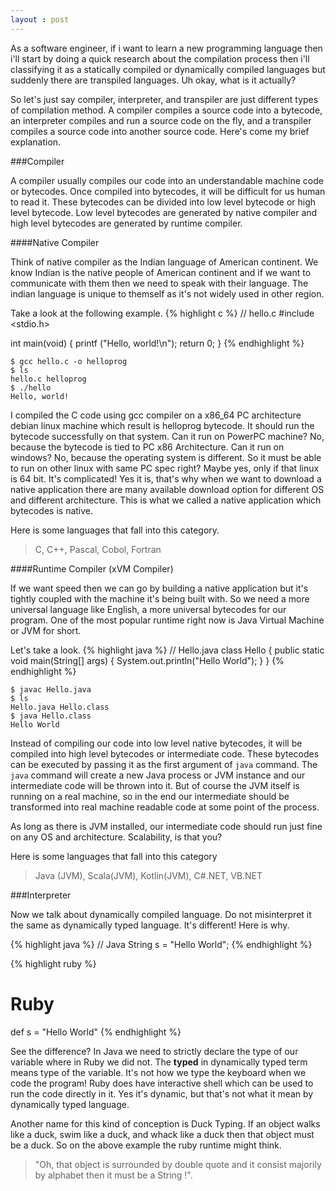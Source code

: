 ```yaml
---
layout : post
---
```


As a software engineer, if i want to learn a new programming language then i'll start by doing a quick research about the compilation process then i'll classifying it as a statically compiled or dynamically compiled languages but suddenly there are transpiled languages. Uh okay, what is it actually?

So let's just say compiler, interpreter, and transpiler are just different types of compilation method. A compiler compiles a source code into a bytecode, an interpreter compiles and run a source code on the fly, and a transpiler compiles a source code into another source code. Here's come my brief explanation.

###Compiler

A compiler usually compiles our code into an understandable machine code or bytecodes. Once compiled into bytecodes, it will be difficult for us human to read it. These bytecodes can be divided into low level bytecode or high level bytecode. Low level bytecodes are generated by native compiler and high level bytecodes are generated by runtime compiler.

####Native Compiler

Think of native compiler as the Indian language of American continent. We know Indian is the native people of American continent and if we want to communicate with them then we need to speak with their language. The indian language is unique to themself as it's not widely used in other region.

Take a look at the following example.
{% highlight c %}
// hello.c
#include <stdio.h>

int main(void)
{
  printf ("Hello, world!\n");
  return 0;
}
{% endhighlight %}

```
$ gcc hello.c -o helloprog
$ ls
hello.c helloprog
$ ./hello
Hello, world!
```

I compiled the C code using gcc compiler on a x86_64 PC architecture debian linux machine which result is helloprog bytecode. It should run the bytecode successfully on that system. Can it run on PowerPC machine? No, because the bytecode is tied to PC x86 Architecture. Can it run on windows? No, because the operating system is different. So it must be able to run on other linux with same PC spec right? Maybe yes, only if that linux is 64 bit. It's complicated! Yes it is, that's why when we want to download a native application there are many available download option for different OS and different architecture. This is what we called a native application which bytecodes is native.

Here is some languages that fall into this category.

> C, C++, Pascal, Cobol, Fortran

####Runtime Compiler (xVM Compiler)

If we want speed then we can go by building a native application but it's tightly coupled with the machine it's being built with. So we need a more universal language like English, a more universal bytecodes for our program. One of the most popular runtime right now is Java Virtual Machine or JVM for short. 

Let's take a look.
{% highlight java %}
// Hello.java
class Hello {
    public static void main(String[] args) {
        System.out.println("Hello World");
    }
}
{% endhighlight %}

```
$ javac Hello.java
$ ls
Hello.java Hello.class
$ java Hello.class
Hello World
```

Instead of compiling our code into low level native bytecodes, it will be compiled into high level bytecodes or intermediate code. These bytecodes can be executed by passing it as the first argument of `java` command. The `java` command will create a new Java process or JVM instance and our intermediate code will be thrown into it. But of course the JVM itself is running on a real machine, so in the end our intermediate should be transformed into real machine readable code at some point of the process.

As long as there is JVM installed, our intermediate code should run just fine on any OS and architecture. Scalability, is that you?

Here is some languages that fall into this category

> Java (JVM), Scala(JVM), Kotlin(JVM), C#.NET, VB.NET

###Interpreter

Now we talk about dynamically compiled language. Do not misinterpret it the same  as dynamically typed language. It's different! Here is why.

{% highlight java %}
// Java
String s = "Hello World";
{% endhighlight %}

{% highlight ruby %}
# Ruby
def s = "Hello World"
{% endhighlight %}

See the difference? In Java we need to strictly declare the type of our variable where in Ruby we did not. The **typed** in dynamically typed term means type of the variable. It's not how we type the keyboard when we code the program! Ruby does have interactive shell which can be used to run the code directly in it. Yes it's dynamic, but that's not what it mean by dynamically typed language. 

Another name for this kind of conception is Duck Typing. If an object walks like a duck, swim like a duck, and whack like a duck then that object must be a duck. So on the above example the ruby runtime might think.

>"Oh, that object is surrounded by double quote and it consist majorily by alphabet then it must be a String !".


















